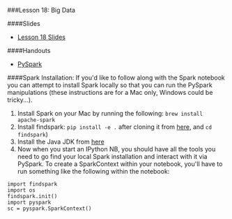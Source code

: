 ###Lesson 18: Big Data

####Slides
- [ Lesson 18 Slides ](lec18.pdf)

####Handouts
- [PySpark](https://github.com/pburkard88/DS_BOS_07/blob/master/Notebooks/18_PySpark.ipynb)

####Spark Installation:
If you'd like to follow along with the Spark notebook you can attempt to install Spark locally so that you can run the PySpark manipulations (these instructions are for a Mac only, Windows could be tricky...).

1. Install Spark on your Mac by running the following: `brew install apache-spark`
2. Install findspark: `pip install -e .` after cloning it from [here](https://github.com/minrk/findspark), and `cd findspark`)
3. Install the Java JDK from [here](http://www.oracle.com/technetwork/java/javase/downloads/jdk8-downloads-2133151.html)
4. Now when you start an IPython NB, you should have all the tools you need to go find your local Spark installation and interact with it via PySpark.  To create a SparkContext within your notebook, you'll have to run something like the following within the notebook:
<pre><code>import findspark
import os
findspark.init()
import pyspark
sc = pyspark.SparkContext()</code></pre>